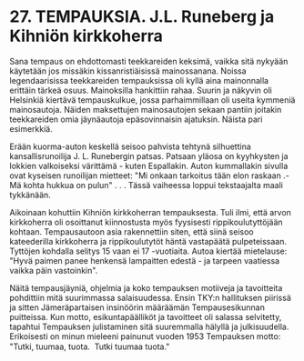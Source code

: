 


    
# 27. TEMPAUKSIA. J.L. Runeberg ja Kihniön kirkkoherra

Sana tempaus on ehdottomasti teekkareiden keksimä, vaikka sitä nykyään käytetään jos missäkin kissanristiäisissä 
mainossanana. Noissa legendaarisissa teekkareiden tempauksissa oli kyllä aina mainonnalla erittäin tärkeä osuus. Mainoksilla 
hankittiin rahaa. Suurin ja näkyvin oli Helsinkiä kiertävä tempauskulkue, jossa parhaimmillaan oli useita kymmeniä 
mainosautoja. Näiden maksettujen mainosautojen sekaan pantiin joitakin teekkareiden omia jäynäautoja epäsovinnaisin 
ajatuksin. Näista pari esimerkkiä.

Erään kuorma-auton keskellä seisoo pahvista tehtynä silhuettina kansallisrunoilija J. L. Runebergin patsas. Patsaan yläosa on 
kyyhkysten ja lokkien valkoiseksi värittämä - kuten Espallakin. Auton kummallakin sivulla ovat kyseisen runoilijan mietteet: 
"Mi onkaan tarkoitus tään elon raskaan .-Mä kohta hukkua on pulun" . . . Tässä vaiheessa loppui tekstaajalta maali 
tykkänään.

Aikoinaan kohuttiin Kihniön kirkkoherran tempauksesta. Tuli ilmi, että arvon kirkkoherra oli osoittanut kiinnostusta myös 
fyysisesti rippikoulutyttöjään kohtaan. Tempausautoon asia rakennettiin siten, että siinä seisoo kateederilla kirkkoherra ja 
rippikoulutytöt häntä vastapäätä pulpeteissaan. Tyttöjen kohdalla selitys 15 vaan ei 17 -vuotiaita. Autoa kiertää mietelause: 
"Hyvä paimen panee henkensä lampaitten edestä - ja tarpeen vaatiessa vaikka päin vastoinkin".

Näitä tempausjäyniä, ohjelmia ja koko tempauksen motiiveja ja tavoitteita pohdittiin mitä suurimmassa salaisuudessa. Ensin 
TKY:n hallituksen piirissä ja sitten Jämeräpartaisen insinöörin määräämän Tempausesikunnan puitteissa. Kun motto, 
esikuntapäälliköt ja tavoitteet oli salassa selvitetty, tapahtui Tempauksen julistaminen sitä suuremmalla hälyllä ja 
julkisuudella. Erikoisesti on minun mieleeni painunut vuoden 1953 Tempauksen motto: "Tutki, tuumaa, tuota.  Tutki 
tuumaa tuota."
